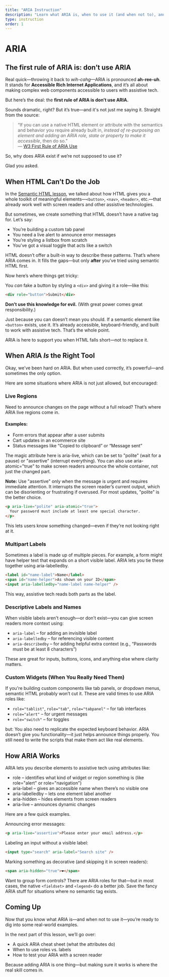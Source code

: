 ```yaml
---
title: "ARIA Instruction"
description: "Learn what ARIA is, when to use it (and when not to), and how it can make complex UI components more accessible when HTML falls short."
type: instruction
order: 1
---
```


<!-- live regions => dynamic regions. pages that update without reload. -->

# ARIA

<h2 class="subheading">The first rule of ARIA is: don’t use ARIA</h2>

Real quick—throwing it back to _wih-cahg_—ARIA is pronounced **ah-ree-uh**. It stands for **Accessible Rich Internet Applications**, and it’s all about making complex web components accessible to users with assistive tech.

But here’s the deal: the **first rule of ARIA is don’t use ARIA.**

Sounds dramatic, right? But it’s true—and it's not just me saying it. Straight from the source:

> “If you can use a native HTML element or attribute with the semantics and behavior you require already built in, _instead of re-purposing an element and adding an ARIA role, state or property to make it accessible_, then do so.”  
> — [W3 First Rule of ARIA Use](https://www.w3.org/TR/using-aria/#rule1)

<!-- actually this one: http://w3.org/TR/using-aria/#rule1 -->

So, why does ARIA exist if we’re not supposed to use it?

Glad you asked.

## When HTML Can’t Do the Job

In the [Semantic HTML lesson](/lessons/06_semantic-HTML), we talked about how HTML gives you a whole toolkit of meaningful elements—`<button>`, `<nav>`, `<header>`, etc.—that already work well with screen readers and other assistive technologies.

But sometimes, we create something that HTML doesn’t have a native tag for. Let’s say:

- You’re building a custom tab panel
- You need a live alert to announce error messages
- You’re styling a listbox from scratch
- You’ve got a visual toggle that acts like a switch

HTML doesn’t offer a built-in way to describe these patterns. That’s where ARIA comes in. It fills the gaps—but only **after** you’ve tried using semantic HTML first.

Now here’s where things get tricky:

You _can_ fake a button by styling a `<div>` and giving it a role—like this:

```html
<div role="button">Submit</div>
```

**Don’t use this knowledge for evil.** (With great power comes great responsibility.)

Just because you can doesn’t mean you should. If a semantic element like `<button>` exists, use it. It’s already accessible, keyboard-friendly, and built to work with assistive tech. That’s the whole point.

ARIA is here to support you when HTML falls short—not to replace it.

## When ARIA _Is_ the Right Tool

Okay, we’ve been hard on ARIA. But when used correctly, it’s powerful—and sometimes the only option.

Here are some situations where ARIA is not just allowed, but encouraged:

### Live Regions

Need to announce changes on the page without a full reload? That’s where ARIA live regions come in.

#### Examples:

- Form errors that appear after a user submits
- Cart updates in an ecommerce site
- Status messages like “Copied to clipboard” or “Message sent”

The magic attribute here is aria-live, which can be set to "polite" (wait for a pause) or "assertive" (interrupt everything). You can also use aria-atomic="true" to make screen readers announce the whole container, not just the changed part.

**Note:** Use "assertive" only when the message is urgent and requires immediate attention. It interrupts the screen reader’s current output, which can be disorienting or frustrating if overused. For most updates, "polite" is the better choice.

```html
<p aria-live="polite" aria-atomic="true">
  Your password must include at least one special character.
</p>
```

This lets users know something changed—even if they’re not looking right at it.

### Multipart Labels

Sometimes a label is made up of multiple pieces. For example, a form might have helper text that expands on a short visible label. ARIA lets you tie these together using aria-labelledby.

```html
<label id="name-label">Name</label>
<span id="name-helper">As shown on your ID</span>
<input aria-labelledby="name-label name-helper" />
```

This way, assistive tech reads both parts as the label.

### Descriptive Labels and Names

When visible labels aren't enough—or don’t exist—you can give screen readers more context using:

- `aria-label` – for adding an invisible label
- `aria-labelledby` – for referencing visible content
- `aria-describedby` – for adding helpful extra context (e.g., “Passwords must be at least 8 characters”)

These are great for inputs, buttons, icons, and anything else where clarity matters.

### Custom Widgets (When You Really Need Them)

If you're building custom components like tab panels, or dropdown menus, semantic HTML probably won’t cut it. These are valid times to use ARIA roles like:

- `role="tablist"`, `role="tab"`, `role="tabpanel"` – for tab interfaces
- `role="alert"` – for urgent messages
- `role="switch"` – for toggles

<span class="uppercase">but</span>: You also need to replicate the expected keyboard behavior. ARIA doesn’t give you functionality—it just helps announce things properly. You still need to write the scripts that make them act like real elements.

## How ARIA Works

ARIA lets you describe elements to assistive tech using attributes like:

- role – identifies what kind of widget or region something is (like role="alert" or role="navigation")
- aria-label – gives an accessible name when there’s no visible one
- aria-labelledby – lets one element label another
- aria-hidden – hides elements from screen readers
- aria-live – announces dynamic changes

Here are a few quick examples.

Announcing error messages:

```html
<p aria-live="assertive">Please enter your email address.</p>
```

Labeling an input without a visible label:

```html
<input type="search" aria-label="Search site" />
```

Marking something as decorative (and skipping it in screen readers):

```html
<span aria-hidden="true">❤️</span>
```

Want to group form controls? There are ARIA roles for that—but in most cases, the native `<fieldset>` and `<legend>` do a better job. Save the fancy ARIA stuff for situations where no semantic tag exists.

## Coming Up

Now that you know what ARIA is—and when not to use it—you’re ready to dig into some real-world examples.

In the next part of this lesson, we’ll go over:

- A quick ARIA cheat sheet (what the attributes do)
- When to use roles vs. labels
- How to test your ARIA with a screen reader

Because adding ARIA is one thing—but making sure it works is where the real skill comes in.
